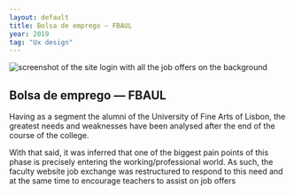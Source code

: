 ```yaml
---
layout: default
title: Bolsa de emprego — FBAUL
year: 2019
tag: "Ux design"
---
```


<img src="{{ site.baseurl }}/assets/images/bolsa_de_emprego/1.png" alt="screenshot of the site login with all the job offers on the background">

<h2>Bolsa de emprego — FBAUL</h2>

<p>Having as a segment the alumni of the University of Fine Arts of Lisbon, the greatest needs and weaknesses have been analysed after the end of the course of the college.</p>
<p>With that said, it was inferred that one of the biggest pain points of this phase is precisely entering the working/professional world. As such, the faculty website job exchange was restructured to respond to this need and at the same time to encourage teachers to assist on job offers</p>